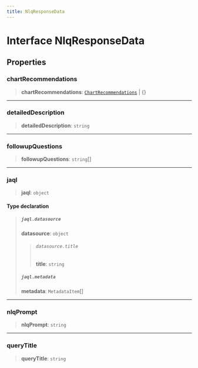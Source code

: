 ```yaml
---
title: NlqResponseData
---
```


# Interface NlqResponseData

## Properties

### chartRecommendations

> **chartRecommendations**: [`ChartRecommendations`](interface.ChartRecommendations.md) \| \{}

***

### detailedDescription

> **detailedDescription**: `string`

***

### followupQuestions

> **followupQuestions**: `string`[]

***

### jaql

> **jaql**: `object`

#### Type declaration

> ##### `jaql.datasource`
>
> **datasource**: `object`
>
> > ###### `datasource.title`
> >
> > **title**: `string`
> >
> >
>
> ##### `jaql.metadata`
>
> **metadata**: `MetadataItem`[]
>
>

***

### nlqPrompt

> **nlqPrompt**: `string`

***

### queryTitle

> **queryTitle**: `string`
